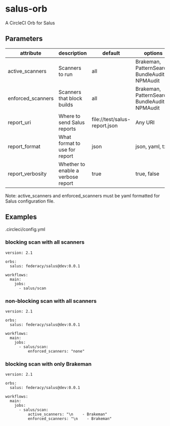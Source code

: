 # salus-orb

A CircleCI Orb for Salus

## Parameters

| attribute | description | default | options |
| --------- | ----------- | ------- | ------- |
| active_scanners | Scanners to run | all | Brakeman, PatternSearch, BundleAudit, NPMAudit |
| enforced_scanners | Scanners that block builds | all | Brakeman, PatternSearch, BundleAudit, NPMAudit |
| report_uri | Where to send Salus reports | file://test/salus-report.json | Any URI |
| report_format | What format to use for report | json | json, yaml, txt |
| report_verbosity | Whether to enable a verbose report | true | true, false |

Note: active_scanners and enforced_scanners must be yaml formatted for Salus configuration file.

## Examples

.circleci/config.yml

### blocking scan with all scanners

```
version: 2.1

orbs:
  salus: federacy/salus@dev:0.0.1

workflows:
  main:
    jobs:
      - salus/scan
```

### non-blocking scan with all scanners

```
version: 2.1

orbs:
  salus: federacy/salus@dev:0.0.1

workflows:
  main:
    jobs:
      - salus/scan:
          enforced_scanners: "none"
```

### blocking scan with only Brakeman

```
version: 2.1

orbs:
  salus: federacy/salus@dev:0.0.1

workflows:
  main:
    jobs:
      - salus/scan:
          active_scanners: "\n    - Brakeman"
          enforced_scanners: "\n    - Brakeman"
```
